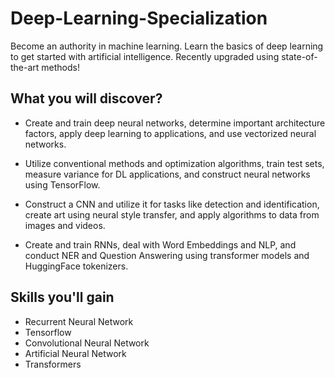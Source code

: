 # Deep-Learning-Specialization
Become an authority in machine learning. Learn the basics of deep learning to get started with artificial intelligence. Recently upgraded using state-of-the-art methods!


## What you will discover?

- Create and train deep neural networks, determine important architecture factors, apply deep learning to applications, and use vectorized neural networks.

- Utilize conventional methods and optimization algorithms, train test sets, measure variance for DL applications, and construct neural networks using TensorFlow.

- Construct a CNN and utilize it for tasks like detection and identification, create art using neural style transfer, and apply algorithms to data from images and videos.

- Create and train RNNs, deal with Word Embeddings and NLP, and conduct NER and Question Answering using transformer models and HuggingFace tokenizers.


## Skills you'll gain

- Recurrent Neural Network
- Tensorflow
- Convolutional Neural Network
- Artificial Neural Network
- Transformers
